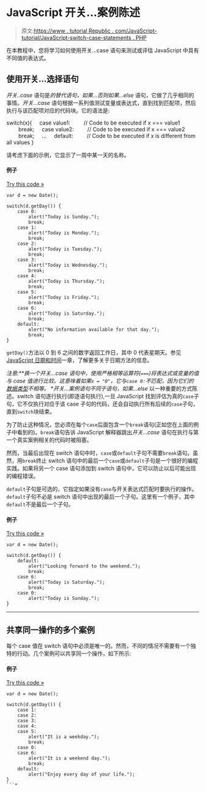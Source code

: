 # JavaScript 开关...案例陈述

> 原文:[https://www . tutorial Republic . com/JavaScript-tutorial/JavaScript-switch-case-statements . PHP](https://www.tutorialrepublic.com/javascript-tutorial/javascript-switch-case-statements.php)

在本教程中，您将学习如何使用开关...case 语句来测试或评估 JavaScript 中具有不同值的表达式。

## 使用开关...选择语句

*开关..case* 语句是*的替代语句，如果...否则如果...else* 语句，它做了几乎相同的事情。*开关...case* 语句根据一系列值测试变量或表达式，直到找到匹配项，然后执行与该匹配项对应的代码块。它的语法是:

switch(x){
    case value1:
        // Code to be executed if x === value1
        break;
    case value2:
        // Code to be executed if x === value2
        break;
    ...
    default:
        // Code to be executed if x is different from all values
}

请考虑下面的示例，它显示了一周中某一天的名称。

#### 例子

[Try this code »](../codelab.php?topic=javascript&file=switch-case-statement "Try this code using online Editor")

```
var d = new Date();

switch(d.getDay()) {
	case 0:
		alert("Today is Sunday.");
		break;
	case 1:
		alert("Today is Monday.");
		break;
	case 2:
		alert("Today is Tuesday.");
		break;
	case 3:
		alert("Today is Wednesday.");
		break;
	case 4:
		alert("Today is Thursday.");
		break;
	case 5:
		alert("Today is Friday.");
		break;
	case 6:
		alert("Today is Saturday.");
		break;   
	default:
		alert("No information available for that day.");
		break;
}
```

`getDay()`方法以 0 到 6 之间的数字返回工作日，其中 0 代表星期天。参见 [JavaScript 日期和时间](javascript-date-and-time.php)一章，了解更多关于日期方法的信息。

 ***注意:**换一个*开关...case* 语句中，使用严格相等运算符(`===`)将表达式或变量的值与 case 值进行比较。这意味着如果`x = "0"`，它与`case 0:`不匹配，因为它们的[数据类型](javascript-data-types.php)不相等。*  **开关...案例*语句不同于*语句，如果...else* 以一种重要的方式陈述。switch 语句逐行执行(即逐语句执行),一旦 JavaScript 找到评估为真的`case`子句，它不仅执行对应于该 case 子句的代码，还会自动执行所有后续的`case`子句，直到`switch`块结束。

为了防止这种情况，您必须在每个`case`后面包含一个`break`语句(正如您在上面的例子中看到的)。`break`语句告诉 JavaScript 解释器跳出*开关...case* 语句在执行与第一个真实案例相关的代码时被阻塞。

然而，当最后出现在 switch 语句中时，`case`或`default`子句不需要`break`语句。虽然，用`break`终止 switch 语句中的最后一个`case`或`default`子句是一个很好的编程实践。如果将另一个 case 语句添加到 switch 语句中，它可以防止以后可能出现的编程错误。

`default`子句是可选的，它指定如果没有`case`与开关表达式匹配时要执行的操作。`default`子句不必是 switch 语句中出现的最后一个子句。这里有一个例子，其中`default`不是最后一个子句。

#### 例子

[Try this code »](../codelab.php?topic=javascript&file=switch-case-statement-with-default-clause-on-top "Try this code using online Editor")

```
var d = new Date();

switch(d.getDay()) {
    default: 
        alert("Looking forward to the weekend.");
        break;
    case 6:
        alert("Today is Saturday.");
        break; 
    case 0:
        alert("Today is Sunday.");
}
```

* * *

## 共享同一操作的多个案例

每个 case 值在 switch 语句中必须是唯一的。然而，不同的情况不需要有一个独特的行动。几个案例可以共享同一个操作，如下所示:

#### 例子

[Try this code »](../codelab.php?topic=javascript&file=combine-multiple-cases-in-a-switch-case-statement "Try this code using online Editor")

```
var d = new Date();

switch(d.getDay()) {
    case 1:
    case 2:
    case 3:
    case 4:
    case 5:
        alert("It is a weekday.");
        break; 
    case 0:
    case 6:
        alert("It is a weekend day.");
        break;
    default: 
        alert("Enjoy every day of your life.");
}
```*
